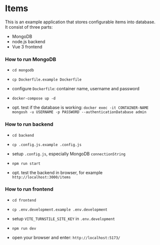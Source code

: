 # Items

This is an example application that stores configurable items into database. It consist of three parts:
- MongoDB
- node.js backend
- Vue 3 frontend

### How to run MongoDB

- `cd mongodb`

- `cp Dockerfile.example Dockerfile`

- configure `Dockerfile`: container name, username and password

- `docker-compose up -d`

- opt. test if the database is working: `docker exec -it CONTAINER-NAME mongosh -u USERNAME -p PASSWORD --authenticationDatabase admin`

### How to run backend

- `cd backend`

- `cp .config.js.example .config.js`

- setup `.config.js`, especially MongoDB `connectionString`

- `npm run start`

- opt. test the backend in browser, for example `http://localhost:3000/items`

### How to run frontend

- `cd frontend`

- `cp .env.development.example .env.development`

- setup `VITE_TURNSTILE_SITE_KEY` in `.env.development`

- `npm run dev`

- open your browser and enter: `http://localhost:5173/`



